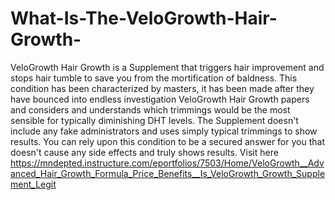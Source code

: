 # What-Is-The-VeloGrowth-Hair-Growth-
VeloGrowth Hair Growth is a Supplement that triggers hair improvement and stops hair tumble to save you from the mortification of baldness. This condition has been characterized by masters, it has been made after they have bounced into endless investigation VeloGrowth Hair Growth papers and considers and understands which trimmings would be the most sensible for typically diminishing DHT levels. The Supplement doesn't include any fake administrators and uses simply typical trimmings to show results. You can rely upon this condition to be a secured answer for you that doesn't cause any side effects and truly shows results. Visit here https://mndepted.instructure.com/eportfolios/7503/Home/VeloGrowth__Advanced_Hair_Growth_Formula_Price_Benefits__Is_VeloGrowth_Growth_Supplement_Legit
